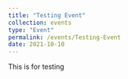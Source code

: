```yaml
---
title: "Testing Event"
collection: events
type: "Event"
permalink: /events/Testing-Event
date: 2021-10-10
---
```


This is for testing
